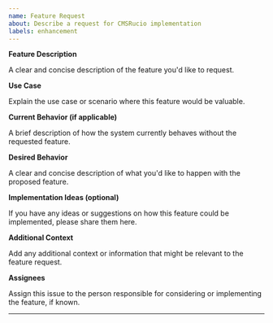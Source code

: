 ```yaml
---
name: Feature Request
about: Describe a request for CMSRucio implementation
labels: enhancement
---
```


**Feature Description**

A clear and concise description of the feature you'd like to request.

**Use Case**

Explain the use case or scenario where this feature would be valuable.

**Current Behavior (if applicable)**

A brief description of how the system currently behaves without the requested feature.

**Desired Behavior**

A clear and concise description of what you'd like to happen with the proposed feature.

**Implementation Ideas (optional)**

If you have any ideas or suggestions on how this feature could be implemented, please share them here.

**Additional Context**

Add any additional context or information that might be relevant to the feature request.

**Assignees**

Assign this issue to the person responsible for considering or implementing the feature, if known.

---


